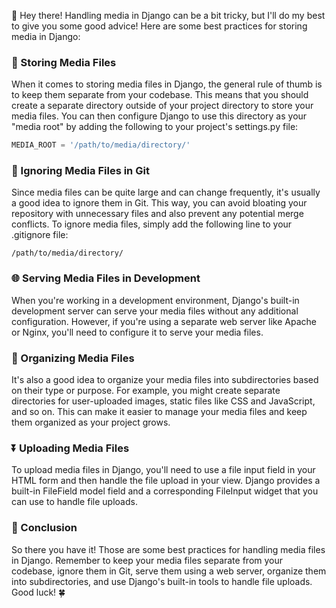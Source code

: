 👋 Hey there! Handling media in Django can be a bit tricky, but I'll do my best to give you some good advice! Here are some best practices for storing media in Django:

### 📂 Storing Media Files
When it comes to storing media files in Django, the general rule of thumb is to keep them separate from your codebase. This means that you should create a separate directory outside of your project directory to store your media files. You can then configure Django to use this directory as your "media root" by adding the following to your project's settings.py file:

```python
MEDIA_ROOT = '/path/to/media/directory/'
```

### 🚫 Ignoring Media Files in Git
Since media files can be quite large and can change frequently, it's usually a good idea to ignore them in Git. This way, you can avoid bloating your repository with unnecessary files and also prevent any potential merge conflicts. To ignore media files, simply add the following line to your .gitignore file:

```
/path/to/media/directory/
```

### 🌐 Serving Media Files in Development
When you're working in a development environment, Django's built-in development server can serve your media files without any additional configuration. However, if you're using a separate web server like Apache or Nginx, you'll need to configure it to serve your media files.

### 📁 Organizing Media Files
It's also a good idea to organize your media files into subdirectories based on their type or purpose. For example, you might create separate directories for user-uploaded images, static files like CSS and JavaScript, and so on. This can make it easier to manage your media files and keep them organized as your project grows.

### ⏬ Uploading Media Files
To upload media files in Django, you'll need to use a file input field in your HTML form and then handle the file upload in your view. Django provides a built-in FileField model field and a corresponding FileInput widget that you can use to handle file uploads.

### 📜 Conclusion
So there you have it! Those are some best practices for handling media files in Django. Remember to keep your media files separate from your codebase, ignore them in Git, serve them using a web server, organize them into subdirectories, and use Django's built-in tools to handle file uploads. Good luck! 🍀
